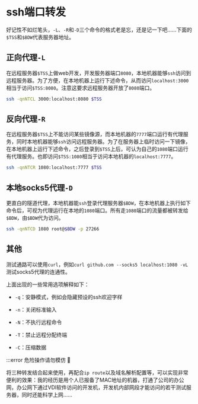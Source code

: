 # ssh端口转发

好记性不如烂笔头，`-L`、`-R`和`-D`三个命令的格式老是忘，还是记一下吧……下面的`$TSS`和`$BDW`代表服务器地址。

## 正向代理`-L`

在远程服务器`$TSS`上做web开发，开发服务器端口`8080`，本地机器能够`ssh`访问到远程服务器。为了方便，在本地机器上运行下述命令，从而访问`localhost:3000`相当于访问`$TSS:8080`。注意这要求远程服务器开放了`8080`端口。

```bash
ssh -qnNTCL 3000:localhost:8080 $TSS
```

## 反向代理`-R`

在远程服务器`$TSS`上不能访问某些镜像源，而本地机器的`7777`端口运行有代理服务，同时本地机器能够`ssh`访问远程服务器。为了在服务器上临时访问一下镜像，在本地机器上运行下述命令，之后登录到`$TSS`上后，可认为自己的`1080`端口运行有代理服务。也即访问`$TSS:1080`相当于访问本地机器的`localhost:7777`。

```bash
ssh -qnNTCR 1080:localhost:7777 $TSS
```

## 本地socks5代理`-D`

更直白的隧道代理，本地机器能`ssh`登录代理服务器`$BDW`，在本地机器上执行如下命令后，可视为代理运行在本地的`1080`端口。所有走`1080`端口的流量都被转发给`$BDW`，由`$BDW`代为访问。

```bash
ssh -qnNTCD 1080 root@$BDW -p 27266
```

## 其他

测试通路可以使用`curl`，例如`curl github.com --socks5 localhost:1080 -vL`测试socks5代理的连通性。

上面出现的一些常用选项解释如下：

*   `-q`：安静模式，例如会隐藏预设的ssh欢迎字样

*   `-n`：关闭标准输入

*   `-N`：不执行远程命令

*   `-T`：禁止远程分配终端

*   `-C`：压缩数据

:::error
危险操作请勿模仿 🦊

将三种转发结合起来使用，再配合`ip route`以及域名解析配置等，可以实现非常便利的效果：我的经历是用个人已报备了MAC地址的机器，打通了公司的办公网，办公网下通过VDI软件访问的开发机，开发机内部网段才能访问的若干测试服务器，同时还能科学上网……
